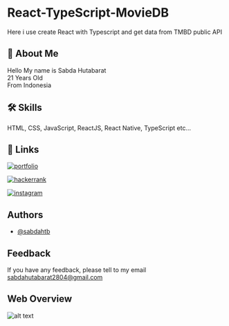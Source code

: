 # React-TypeScript-MovieDB

Here i use create React with Typescript and get data from TMBD public API

## 🚀 About Me

Hello My name is Sabda Hutabarat \
21 Years Old \
From Indonesia

## 🛠 Skills

HTML, CSS, JavaScript, ReactJS, React Native, TypeScript etc...

## 🔗 Links

[![portfolio](https://img.shields.io/badge/my_portfolio-000?style=for-the-badge&logo=ko-fi&logoColor=white)](https://sabdahtb.github.io/portfolio/)

[![hackerrank](https://img.shields.io/badge/-Hackerrank-2EC866?style=for-the-badge&logo=HackerRank&logoColor=white)](https://www.hackerrank.com/sabdahutabarat21)

[![instagram](https://img.shields.io/badge/Instagram-E4405F?style=for-the-badge&logo=instagram&logoColor=white)](https://www.instagram.com/sabdahtb/)

## Authors

- [@sabdahtb](https://github.com/sabdahtb)

## Feedback

If you have any feedback, please tell to my email sabdahutabarat2804@gmail.com

## Web Overview

![alt text](https://res.cloudinary.com/duohdrpvb/image/upload/v1661052465/sabdahtb/Group_1_2_xtcemf.png)
